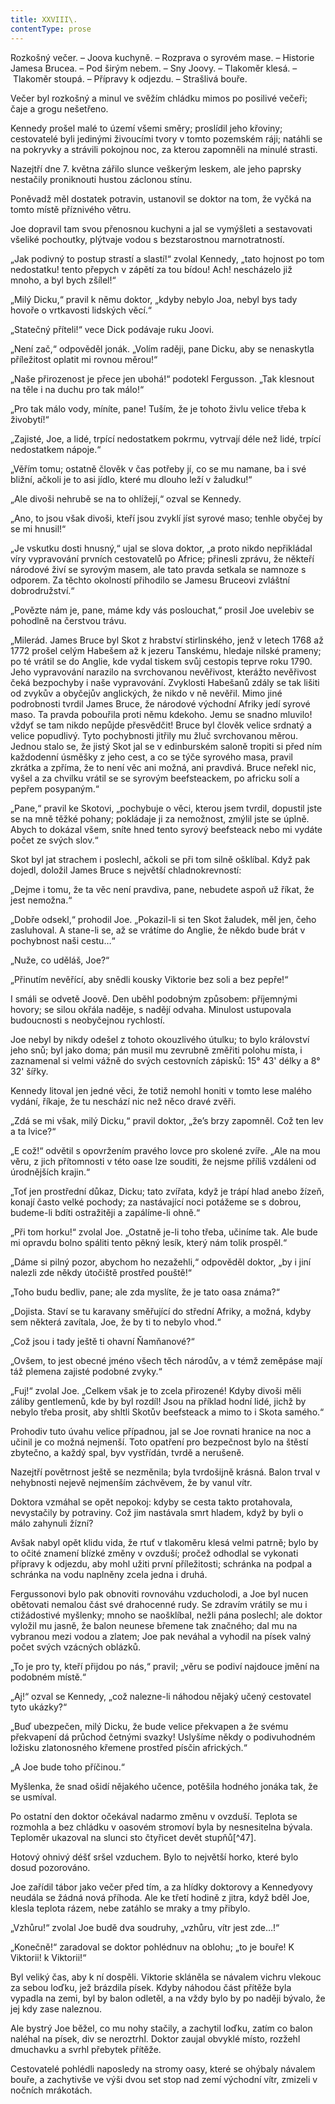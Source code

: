 ```yaml
---
title: XXVIII\.
contentType: prose
---
```


<section>

Rozkošný večer. – Joova kuchyně. – Rozprava o syrovém mase. – Historie Jamesa Brucea. – Pod širým nebem. – Sny Joovy. – Tlakoměr klesá. – Tlakoměr stoupá. – Přípravy k odjezdu. – Strašlivá bouře.

Večer byl rozkošný a minul ve svěžím chládku mimos po posilivé večeři; čaje a grogu nešetřeno.

Kennedy prošel malé to území všemi směry; proslídil jeho křoviny; cestovatelé byli jedinými živoucími tvory v tomto pozemském ráji; natáhli se na pokryvky a strávili pokojnou noc, za kterou zapomněli na minulé strasti.

Nazejtří dne 7. května zářilo slunce veškerým leskem, ale jeho paprsky nestačily proniknouti hustou záclonou stínu.

Poněvadž měl dostatek potravin, ustanovil se doktor na tom, že vyčká na tomto místě příznivého větru.

Joe dopravil tam svou přenosnou kuchyni a jal se vymýšleti a sestavovati všeliké pochoutky, plýtvaje vodou s bezstarostnou marnotratností.

„Jak podivný to postup strastí a slastí!“ zvolal Kennedy, „tato hojnost po tom nedostatku! tento přepych v zápětí za tou bídou! Ach! nescházelo již mnoho, a byl bych zšílel!“

„Milý Dicku,“ pravil k němu doktor, „kdyby nebylo Joa, nebyl bys tady hovoře o vrtkavosti lidských věcí.“

„Statečný příteli!“ vece Dick podávaje ruku Joovi.

„Není zač,“ odpověděl jonák. „Volím raději, pane Dicku, aby se nenaskytla příležitost oplatit mi rovnou měrou!“

„Naše přirozenost je přece jen ubohá!“ podotekl Fergusson. „Tak klesnout na těle i na duchu pro tak málo!“

„Pro tak málo vody, míníte, pane! Tuším, že je tohoto živlu velice třeba k živobytí!“

„Zajisté, Joe, a lidé, trpící nedostatkem pokrmu, vytrvají déle než lidé, trpící nedostatkem nápoje.“

„Věřím tomu; ostatně člověk v čas potřeby jí, co se mu namane, ba i své bližní, ačkoli je to asi jídlo, které mu dlouho leží v žaludku!“

„Ale divoši nehrubě se na to ohlížejí,“ ozval se Kennedy.

„Ano, to jsou však divoši, kteří jsou zvyklí jíst syrové maso; tenhle obyčej by se mi hnusil!“

„Je vskutku dosti hnusný,“ ujal se slova doktor, „a proto nikdo nepřikládal víry vypravování prvních cestovatelů po Africe; přinesli zprávu, že někteří národové živí se syrovým masem, ale tato pravda setkala se namnoze s odporem. Za těchto okolností přihodilo se Jamesu Bruceovi zvláštní dobrodružství.“

„Povězte nám je, pane, máme kdy vás poslouchat,“ prosil Joe uvelebiv se pohodlně na čerstvou trávu.

„Milerád. James Bruce byl Skot z hrabství stirlinského, jenž v letech 1768 až 1772 prošel celým Habešem až k jezeru Tanskému, hledaje nilské prameny; po té vrátil se do Anglie, kde vydal tiskem svůj cestopis teprve roku 1790. Jeho vypravování narazilo na svrchovanou nevěřivost, kterážto nevěřivost čeká bezpochyby i naše vypravování. Zvyklosti Habešanů zdály se tak lišiti od zvykův a obyčejův anglických, že nikdo v ně nevěřil. Mimo jiné podrobnosti tvrdil James Bruce, že národové východní Afriky jedí syrové maso. Ta pravda pobouřila proti němu kdekoho. Jemu se snadno mluvilo! vždyť se tam nikdo nepůjde přesvědčit! Bruce byl člověk velice srdnatý a velice popudlivý. Tyto pochybnosti jitřily mu žluč svrchovanou měrou. Jednou stalo se, že jistý Skot jal se v edinburském saloně tropiti si před ním každodenní úsměšky z jeho cest, a co se týče syrového masa, pravil zkrátka a zpříma, že to není věc ani možná, ani pravdivá. Bruce neřekl nic, vyšel a za chvilku vrátil se se syrovým beefsteackem, po africku solí a pepřem posypaným.“

„Pane,“ pravil ke Skotovi, „pochybuje o věci, kterou jsem tvrdil, dopustil jste se na mně těžké pohany; pokládaje ji za nemožnost, zmýlil jste se úplně. Abych to dokázal všem, sníte hned tento syrový beefsteack nebo mi vydáte počet ze svých slov.“

Skot byl jat strachem i poslechl, ačkoli se při tom silně ošklíbal. Když pak dojedl, doložil James Bruce s největší chladnokrevností:

„Dejme i tomu, že ta věc není pravdiva, pane, nebudete aspoň už říkat, že jest nemožna.“

„Dobře odsekl,“ prohodil Joe. „Pokazil-li si ten Skot žaludek, měl jen, čeho zasluhoval. A stane-li se, až se vrátíme do Anglie, že někdo bude brát v pochybnost naši cestu…“

„Nuže, co uděláš, Joe?“

„Přinutím nevěřící, aby snědli kousky Viktorie bez soli a bez pepře!“

I smáli se odvetě Joově. Den uběhl podobným způsobem: příjemnými hovory; se silou okřála naděje, s nadějí odvaha. Minulost ustupovala budoucnosti s neobyčejnou rychlostí.

Joe nebyl by nikdy odešel z tohoto okouzlivého útulku; to bylo království jeho snů; byl jako doma; pán musil mu zevrubně změřiti polohu místa, i zaznamenal si velmi vážně do svých cestovních zápisků: 15° 43' délky a 8° 32' šířky.

Kennedy litoval jen jedné věci, že totiž nemohl honiti v tomto lese malého vydání, říkaje, že tu neschází nic než něco dravé zvěři.

„Zdá se mi však, milý Dicku,“ pravil doktor, „že’s brzy zapomněl. Což ten lev a ta lvice?“

„E což!“ odvětil s opovržením pravého lovce pro skolené zvíře. „Ale na mou věru, z jich přítomnosti v této oase lze souditi, že nejsme příliš vzdáleni od úrodnějších krajin.“

„Toť jen prostřední důkaz, Dicku; tato zvířata, když je trápí hlad anebo žízeň, konají často velké pochody; za nastávající noci potážeme se s dobrou, budeme-li bdíti ostražitěji a zapálíme-li ohně.“

„Při tom horku!“ zvolal Joe. „Ostatně je-li toho třeba, učiníme tak. Ale bude mi opravdu bolno spáliti tento pěkný lesík, který nám tolik prospěl.“

„Dáme si pilný pozor, abychom ho nezažehli,“ odpověděl doktor, „by i jiní nalezli zde někdy útočiště prostřed pouště!“

„Toho budu bedliv, pane; ale zda myslíte, že je tato oasa známa?“

„Dojista. Staví se tu karavany směřující do střední Afriky, a možná, kdyby sem některá zavítala, Joe, že by ti to nebylo vhod.“

„Což jsou i tady ještě ti ohavní Ňamňanové?“

„Ovšem, to jest obecné jméno všech těch národův, a v témž zeměpáse mají táž plemena zajisté podobné zvyky.“

„Fuj!“ zvolal Joe. „Celkem však je to zcela přirozené! Kdyby divoši měli záliby gentlemenů, kde by byl rozdíl! Jsou na příklad hodní lidé, jichž by nebylo třeba prosit, aby shltli Skotův beefsteack a mimo to i Skota samého.“

Prohodiv tuto úvahu velice případnou, jal se Joe rovnati hranice na noc a učinil je co možná nejmenší. Toto opatření pro bezpečnost bylo na štěstí zbytečno, a každý spal, byv vystřídán, tvrdě a nerušeně.

Nazejtří povětrnost ještě se nezměnila; byla tvrdošijně krásná. Balon trval v nehybnosti nejevě nejmenším záchvěvem, že by vanul vítr.

Doktora vzmáhal se opět nepokoj: kdyby se cesta takto protahovala, nevystačily by potraviny. Což jim nastávala smrt hladem, když by byli o málo zahynuli žízní?

Avšak nabyl opět klidu vida, že rtuť v tlakoměru klesá velmi patrně; bylo by to očité znamení blízké změny v ovzduší; pročež odhodlal se vykonati přípravy k odjezdu, aby mohl užiti první příležitosti; schránka na podpal a schránka na vodu naplněny zcela jedna i druhá.

Fergussonovi bylo pak obnoviti rovnováhu vzducholodi, a Joe byl nucen obětovati nemalou část své drahocenné rudy. Se zdravím vrátily se mu i ctižádostivé myšlenky; mnoho se naošklíbal, nežli pána poslechl; ale doktor vyložil mu jasně, že balon neunese břemene tak značného; dal mu na vybranou mezi vodou a zlatem; Joe pak neváhal a vyhodil na písek valný počet svých vzácných oblázků.

„To je pro ty, kteří přijdou po nás,“ pravil; „věru se podiví najdouce jmění na podobném místě.“

„Aj!“ ozval se Kennedy, „což nalezne-li náhodou nějaký učený cestovatel tyto ukázky?“

„Buď ubezpečen, milý Dicku, že bude velice překvapen a že svému překvapení dá průchod četnými svazky! Uslyšíme někdy o podivuhodném ložisku zlatonosného křemene prostřed písčin afrických.“

„A Joe bude toho příčinou.“

Myšlenka, že snad ošidí nějakého učence, potěšila hodného jonáka tak, že se usmíval.

Po ostatní den doktor očekával nadarmo změnu v ovzduší. Teplota se rozmohla a bez chládku v oasovém stromoví byla by nesnesitelna bývala. Teploměr ukazoval na slunci sto čtyřicet devět stupňů[^47].

Hotový ohnivý déšť sršel vzduchem. Bylo to největší horko, které bylo dosud pozorováno.

Joe zařídil tábor jako večer před tím, a za hlídky doktorovy a Kennedyovy neudála se žádná nová příhoda. Ale ke třetí hodině z jitra, když bděl Joe, klesla teplota rázem, nebe zatáhlo se mraky a tmy přibylo.

„Vzhůru!“ zvolal Joe budě dva soudruhy, „vzhůru, vítr jest zde…!“

„Konečně!“ zaradoval se doktor pohlédnuv na oblohu; „to je bouře! K Viktorii! k Viktorii!“

Byl veliký čas, aby k ní dospěli. Viktorie skláněla se návalem vichru vlekouc za sebou loďku, jež brázdila písek. Kdyby náhodou část přítěže byla vypadla na zemi, byl by balon odletěl, a na vždy bylo by po naději bývalo, že jej kdy zase naleznou.

Ale bystrý Joe běžel, co mu nohy stačily, a zachytil loďku, zatím co balon naléhal na písek, div se neroztrhl. Doktor zaujal obvyklé místo, rozžehl dmuchavku a svrhl přebytek přítěže.

Cestovatelé pohlédli naposledy na stromy oasy, které se ohýbaly návalem bouře, a zachytivše ve výši dvou set stop nad zemí východní vítr, zmizeli v nočních mrákotách.

</section>
